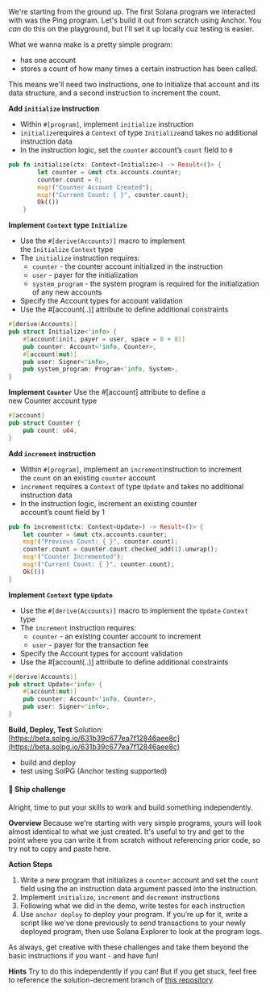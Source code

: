 We're starting from the ground up. The first Solana program we interacted with was the Ping program. Let's build it out from scratch using Anchor. You *can* do this on the playground, but I'll set it up locally cuz testing is easier.

What we wanna make is a pretty simple program:
- has one account
- stores a count of how many times a certain instruction has been called. 

This means we'll need two instructions, one to initialize that account and its data structure, and a second instruction to increment the count.


**Add `initialize` instruction**
- Within `#[program]`, implement `initialize` instruction
- `initialize`requires a `Context` of type `Initialize`and takes no additional instruction data
- In the instruction logic, set the `counter` account’s `count` field to `0`

```rs
pub fn initialize(ctx: Context<Initialize>) -> Result<()> {
        let counter = &mut ctx.accounts.counter;
        counter.count = 0;
        msg!("Counter Account Created");
        msg!("Current Count: { }", counter.count);
        Ok(())
    }
```

**Implement `Context` type `Initialize`**
- Use the `#[derive(Accounts)]` macro to implement the `Initialize` `Context` type
- The `initialize` instruction requires:
    - `counter` - the counter account initialized in the instruction
    - `user` - payer for the initialization
    - `system_program` - the system program is required for the initialization of any new accounts
- Specify the Account types for account validation
- Use  the #[account(..)] attribute to define additional constraints

```rs
#[derive(Accounts)]
pub struct Initialize<'info> {
    #[account(init, payer = user, space = 8 + 8)]
    pub counter: Account<'info, Counter>,
    #[account(mut)]
    pub user: Signer<'info>,
    pub system_program: Program<'info, System>,
}
```

**Implement `Counter`**
Use the #[account] attribute to define a new Counter account type
```rs
#[account]
pub struct Counter {
    pub count: u64,
}
```

**Add `increment` instruction**
- Within `#[program]`, implement an `increment`instruction to increment the `count` on an existing `counter` account
- `increment` requires a `Context` of type `Update` and takes no additional instruction data
- In the instruction logic, increment an existing counter account’s count field by 1

```rs
pub fn increment(ctx: Context<Update>) -> Result<()> {
    let counter = &mut ctx.accounts.counter;
    msg!("Previous Count: { }", counter.count);
    counter.count = counter.count.checked_add(1).unwrap();
    msg!("Counter Incremented");
    msg!("Current Count: { }", counter.count);
    Ok(())
}
```

**Implement `Context` type `Update`**
- Use the `#[derive(Accounts)]` macro to implement the `Update` `Context` type
- The `increment` instruction requires:
    - `counter` - an existing counter account to increment
    - `user` - payer for the transaction fee
- Specify the Account types for account validation
- Use  the #[account(..)] attribute to define additional constraints
```rs
#[derive(Accounts)]
pub struct Update<'info> {
    #[account(mut)]
    pub counter: Account<'info, Counter>,
    pub user: Signer<'info>,
}
```

**Build, Deploy, Test**
Solution: [https://beta.solpg.io/631b39c677ea7f12846aee8c](https://beta.solpg.io/631b39c677ea7f12846aee8c)
- build and deploy
- test using SolPG (Anchor testing supported)

#### 🚢 Ship challenge
Alright, time to put your skills to work and build something independently.

**Overview**
Because we're starting with very simple programs, yours will look almost identical to what we just created. It's useful to try and get to the point where you can write it from scratch without referencing prior code, so try not to copy and paste here.

**Action Steps**
1. Write a new program that initializes a `counter` account and set the `count` field using the an instruction data argument passed into the instruction.
2. Implement `initialize`, `increment` and `decrement` instructions
3. Following what we did in the demo, write testes for each instruction
4. Use `anchor deploy` to deploy your program. If you’re up for it, write a script like we’ve done previously to send transactions to your newly deployed program, then use Solana Explorer to look at the program logs.

As always, get creative with these challenges and take them beyond the basic instructions if you want - and have fun!

**Hints**
Try to do this independently if you can! But if you get stuck, feel free to reference the solution-decrement branch of [this repository](https://github.com/buildspace/anchor-counter-program/tree/solution-decrement).

